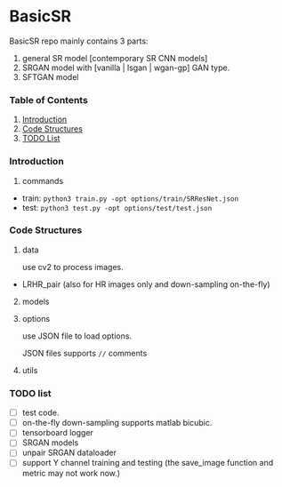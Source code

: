 # BasicSR

BasicSR repo mainly contains 3 parts:

1. general SR model [contemporary SR CNN models]
1. SRGAN model with [vanilla | lsgan | wgan-gp] GAN type.
1. SFTGAN model

### Table of Contents
1. [Introduction](#introduction)
2. [Code Structures](#code-structures)
1. [TODO List](#todo-list)

### Introduction

1. commands

* train: `python3 train.py -opt options/train/SRResNet.json`
* test: `python3 test.py -opt options/test/test.json`

### Code Structures

1. data

    use cv2 to process images.

* LRHR_pair (also for HR images only and down-sampling on-the-fly)

2. models


3. options

    use JSON file to load options.

    JSON files supports `//` comments

4. utils


### TODO list

- [ ] test code.
- [ ] on-the-fly down-sampling supports matlab bicubic.
- [ ] tensorboard logger
- [ ] SRGAN models
- [ ] unpair SRGAN dataloader
- [ ] support Y channel training and testing (the save_image function and metric may not work now.)
